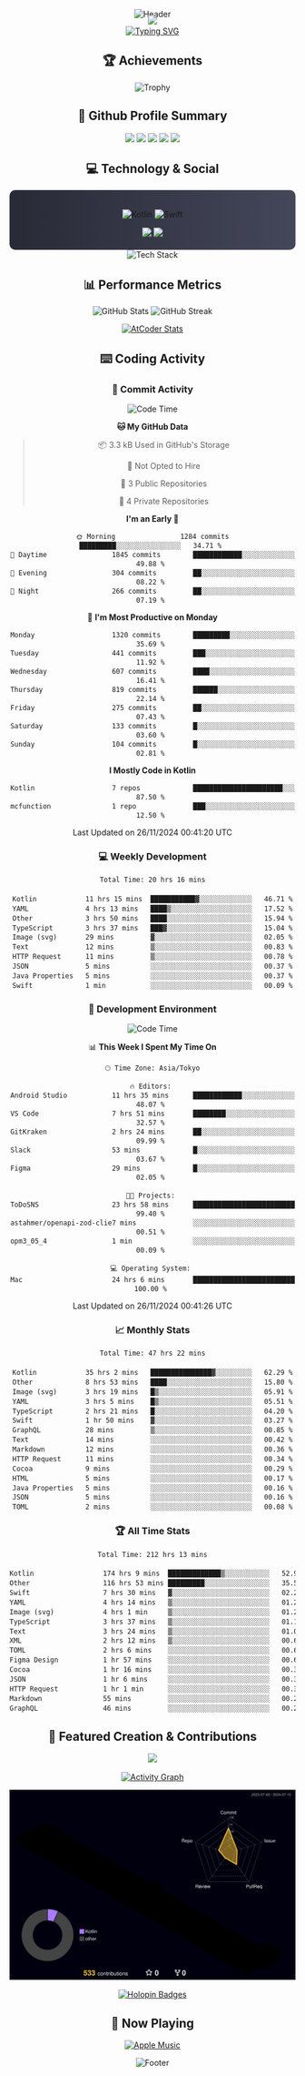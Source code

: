 <div align="center">
  
![Header](https://capsule-render.vercel.app/api?type=waving&color=gradient&customColorList=12&height=300&section=header&text=Welcome%20to%20Batapii's%20Universe&fontSize=50&animation=fadeIn&fontAlignY=40&desc=Android%20Developer%20|%20Kotlin%20LOVE%20)

<div style="margin-top: -20px;">
  <img src="https://readme-typing-svg.herokuapp.com/?lines=Crafting+Android+Experiences;Building+Tomorrow's+Apps+Today;Always+Learning,+Always+Growing&font=Fira%20Code&center=true&width=440&height=45&color=f75c7e&vCenter=true&size=22&pause=1000">
</div>

<a href="https://git.io/typing-svg">
  <img src="https://readme-typing-svg.demolab.com?font=Fira+Code&weight=600&size=28&duration=4000&pause=1000&center=true&vCenter=true&width=800&lines=Hey+there!+I'm+Batapii+%F0%9F%91%8B;Android+Developer+from+Japan+%F0%9F%87%AF%F0%9F%87%B5" alt="Typing SVG" />
</a>

## 🏆 Achievements

![Trophy](https://github-profile-trophy.vercel.app/?username=batapii&theme=onestar&no-frame=true&no-bg=true&column=8&rank=SSS,SS,S,AAA,AA,A,B,C&margin-w=10&margin-h=10)

## 🎯 Github Profile Summary

<div align="center">
  <img src="http://github-profile-summary-cards.vercel.app/api/cards/profile-details?username=batapii&theme=radical" />
  <img src="http://github-profile-summary-cards.vercel.app/api/cards/repos-per-language?username=batapii&theme=radical" />
  <img src="http://github-profile-summary-cards.vercel.app/api/cards/most-commit-language?username=batapii&theme=radical" />
  <img src="http://github-profile-summary-cards.vercel.app/api/cards/stats?username=batapii&theme=radical" />
  <img src="http://github-profile-summary-cards.vercel.app/api/cards/productive-time?username=batapii&theme=radical" />
</div>

## 💻 Technology & Social

<div align="center" style="background: linear-gradient(to right, #282A36, #44475A); padding: 20px; border-radius: 10px;">

![Kotlin](https://img.shields.io/badge/Kotlin-98.3%25-0095D5?style=for-the-badge&logo=kotlin&logoColor=white&labelColor=282A36)
![Swift](https://img.shields.io/badge/Swift-1.7%25-FA7343?style=for-the-badge&logo=swift&logoColor=white&labelColor=282A36)

<div style="margin-top: 15px">
<a href="https://github.com/batapii"><img src="https://img.shields.io/github/followers/batapii?style=for-the-badge&logo=github&label=Follow&color=ff6e96&labelColor=282A36"/></a>
<a href="https://twitter.com/batapii3939"><img src="https://img.shields.io/twitter/follow/batapii?style=for-the-badge&logo=twitter&color=1DA1F2&labelColor=282A36&label=Follow"/></a>
</div>

</div>

<div align="center">
<img src="https://github-readme-tech-stack.vercel.app/api/cards?title=Tech+Stack&align=center&titleAlign=center&fontSize=20&lineHeight=10&lineCount=4&theme=github_dark&width=800&bg=%230D1117&badge=%23161B22&border=%2321262D&titleColor=%2358A6FF&line1=kotlin%2Ckotlin%2C0095D5%3Bandroid%2Candroid%2C00ff00%3Bjetpackcompose%2Cjetpack%2C4285F4%3B&line2=swift%2Cswift%2CFA7343%3Bfirebase%2Cfirebase%2CFFCA28%3Bgithub%2Cgithub%2C181717%3B&line3=typescript%2Ctypescript%2C3178C6%3Bgraphql%2Cgraphql%2CE10098%3Bsupabase%2Csupabase%2C3FCF8E%3B&line4=gradle%2Cgradle%2C02303A%3Bgitkraken%2Cgitkraken%2C179287%3Bpostman%2Cpostman%2CFF6C37%3B" alt="Tech Stack" />
</div>

## 📊 Performance Metrics

<div align="center">

![GitHub Stats](https://github-readme-stats.vercel.app/api?username=batapii&show_icons=true&theme=radical&hide_border=true&bg_color=0D1117)
![GitHub Streak](https://github-readme-streak-stats.herokuapp.com/?user=batapii&theme=radical&hide_border=true&background=0D1117)

[![AtCoder Stats](https://atcoder-readme-stats.vercel.app/stats/batapii3939?theme=dark&show_history=5&width=495)](https://github.com/iwbc-mzk/atcoder-readme-stats)

</div>

## ⌨️ Coding Activity

### 🌟 Commit Activity
<!--START_SECTION:commit-stats-->
![Code Time](http://img.shields.io/badge/Code%20Time-329%20hrs%208%20mins-blue)

**🐱 My GitHub Data** 

> 📦 3.3 kB Used in GitHub's Storage 
 > 
> 🚫 Not Opted to Hire
 > 
> 📜 3 Public Repositories 
 > 
> 🔑 4 Private Repositories 
 > 
**I'm an Early 🐤** 

```text
🌞 Morning                1284 commits        █████████░░░░░░░░░░░░░░░░   34.71 % 
🌆 Daytime                1845 commits        ████████████░░░░░░░░░░░░░   49.88 % 
🌃 Evening                304 commits         ██░░░░░░░░░░░░░░░░░░░░░░░   08.22 % 
🌙 Night                  266 commits         ██░░░░░░░░░░░░░░░░░░░░░░░   07.19 % 
```
📅 **I'm Most Productive on Monday** 

```text
Monday                   1320 commits        █████████░░░░░░░░░░░░░░░░   35.69 % 
Tuesday                  441 commits         ███░░░░░░░░░░░░░░░░░░░░░░   11.92 % 
Wednesday                607 commits         ████░░░░░░░░░░░░░░░░░░░░░   16.41 % 
Thursday                 819 commits         ██████░░░░░░░░░░░░░░░░░░░   22.14 % 
Friday                   275 commits         ██░░░░░░░░░░░░░░░░░░░░░░░   07.43 % 
Saturday                 133 commits         █░░░░░░░░░░░░░░░░░░░░░░░░   03.60 % 
Sunday                   104 commits         █░░░░░░░░░░░░░░░░░░░░░░░░   02.81 % 
```


**I Mostly Code in Kotlin** 

```text
Kotlin                   7 repos             ██████████████████████░░░   87.50 % 
mcfunction               1 repo              ███░░░░░░░░░░░░░░░░░░░░░░   12.50 % 
```




 Last Updated on 26/11/2024 00:41:20 UTC
<!--END_SECTION:commit-stats-->

### 💻 Weekly Development
<!--START_SECTION:wakatime-->

```txt
Total Time: 20 hrs 16 mins

Kotlin            11 hrs 15 mins  ███████████▓░░░░░░░░░░░░░   46.71 %
YAML              4 hrs 13 mins   ████▒░░░░░░░░░░░░░░░░░░░░   17.52 %
Other             3 hrs 50 mins   ████░░░░░░░░░░░░░░░░░░░░░   15.94 %
TypeScript        3 hrs 37 mins   ███▓░░░░░░░░░░░░░░░░░░░░░   15.04 %
Image (svg)       29 mins         ▓░░░░░░░░░░░░░░░░░░░░░░░░   02.05 %
Text              12 mins         ▒░░░░░░░░░░░░░░░░░░░░░░░░   00.83 %
HTTP Request      11 mins         ▒░░░░░░░░░░░░░░░░░░░░░░░░   00.78 %
JSON              5 mins          ░░░░░░░░░░░░░░░░░░░░░░░░░   00.37 %
Java Properties   5 mins          ░░░░░░░░░░░░░░░░░░░░░░░░░   00.37 %
Swift             1 min           ░░░░░░░░░░░░░░░░░░░░░░░░░   00.09 %
```

<!--END_SECTION:wakatime-->

### 🔨 Development Environment
<!--START_SECTION:dev-stats-->
![Code Time](http://img.shields.io/badge/Code%20Time-329%20hrs%208%20mins-blue)

📊 **This Week I Spent My Time On** 

```text
🕑︎ Time Zone: Asia/Tokyo

🔥 Editors: 
Android Studio           11 hrs 35 mins      ████████████░░░░░░░░░░░░░   48.07 % 
VS Code                  7 hrs 51 mins       ████████░░░░░░░░░░░░░░░░░   32.57 % 
GitKraken                2 hrs 24 mins       ██░░░░░░░░░░░░░░░░░░░░░░░   09.99 % 
Slack                    53 mins             █░░░░░░░░░░░░░░░░░░░░░░░░   03.67 % 
Figma                    29 mins             █░░░░░░░░░░░░░░░░░░░░░░░░   02.05 % 

🐱‍💻 Projects: 
ToDoSNS                  23 hrs 58 mins      █████████████████████████   99.40 % 
astahmer/openapi-zod-clie7 mins              ░░░░░░░░░░░░░░░░░░░░░░░░░   00.51 % 
opm3_05_4                1 min               ░░░░░░░░░░░░░░░░░░░░░░░░░   00.09 % 

💻 Operating System: 
Mac                      24 hrs 6 mins       █████████████████████████   100.00 % 
```


 Last Updated on 26/11/2024 00:41:26 UTC
<!--END_SECTION:dev-stats-->

### 📈 Monthly Stats
<!--START_SECTION:wakamonth-->

```txt
Total Time: 47 hrs 22 mins

Kotlin            35 hrs 2 mins   ███████████████▓░░░░░░░░░   62.29 %
Other             8 hrs 53 mins   ████░░░░░░░░░░░░░░░░░░░░░   15.80 %
Image (svg)       3 hrs 19 mins   █▒░░░░░░░░░░░░░░░░░░░░░░░   05.91 %
YAML              3 hrs 5 mins    █▒░░░░░░░░░░░░░░░░░░░░░░░   05.51 %
TypeScript        2 hrs 21 mins   █░░░░░░░░░░░░░░░░░░░░░░░░   04.20 %
Swift             1 hr 50 mins    ▓░░░░░░░░░░░░░░░░░░░░░░░░   03.27 %
GraphQL           28 mins         ▒░░░░░░░░░░░░░░░░░░░░░░░░   00.85 %
Text              14 mins         ░░░░░░░░░░░░░░░░░░░░░░░░░   00.42 %
Markdown          12 mins         ░░░░░░░░░░░░░░░░░░░░░░░░░   00.36 %
HTTP Request      11 mins         ░░░░░░░░░░░░░░░░░░░░░░░░░   00.34 %
Cocoa             9 mins          ░░░░░░░░░░░░░░░░░░░░░░░░░   00.29 %
HTML              5 mins          ░░░░░░░░░░░░░░░░░░░░░░░░░   00.17 %
Java Properties   5 mins          ░░░░░░░░░░░░░░░░░░░░░░░░░   00.16 %
JSON              5 mins          ░░░░░░░░░░░░░░░░░░░░░░░░░   00.16 %
TOML              2 mins          ░░░░░░░░░░░░░░░░░░░░░░░░░   00.08 %
```

<!--END_SECTION:wakamonth-->

### 🏆 All Time Stats
<!--START_SECTION:wakaalltime-->

```txt
Total Time: 212 hrs 13 mins

Kotlin                 174 hrs 9 mins  █████████████▒░░░░░░░░░░░   52.92 %
Other                  116 hrs 53 mins █████████░░░░░░░░░░░░░░░░   35.52 %
Swift                  7 hrs 30 mins   ▓░░░░░░░░░░░░░░░░░░░░░░░░   02.28 %
YAML                   4 hrs 14 mins   ▒░░░░░░░░░░░░░░░░░░░░░░░░   01.29 %
Image (svg)            4 hrs 1 min     ▒░░░░░░░░░░░░░░░░░░░░░░░░   01.22 %
TypeScript             3 hrs 37 mins   ▒░░░░░░░░░░░░░░░░░░░░░░░░   01.10 %
Text                   3 hrs 24 mins   ▒░░░░░░░░░░░░░░░░░░░░░░░░   01.04 %
XML                    2 hrs 12 mins   ▒░░░░░░░░░░░░░░░░░░░░░░░░   00.67 %
TOML                   2 hrs 6 mins    ░░░░░░░░░░░░░░░░░░░░░░░░░   00.64 %
Figma Design           1 hr 57 mins    ░░░░░░░░░░░░░░░░░░░░░░░░░   00.60 %
Cocoa                  1 hr 16 mins    ░░░░░░░░░░░░░░░░░░░░░░░░░   00.39 %
JSON                   1 hr 6 mins     ░░░░░░░░░░░░░░░░░░░░░░░░░   00.34 %
HTTP Request           1 hr 1 min      ░░░░░░░░░░░░░░░░░░░░░░░░░   00.31 %
Markdown               55 mins         ░░░░░░░░░░░░░░░░░░░░░░░░░   00.28 %
GraphQL                46 mins         ░░░░░░░░░░░░░░░░░░░░░░░░░   00.24 %
```

<!--END_SECTION:wakaalltime-->


## 🌟 Featured Creation & Contributions

<div align="center">
  <a href="https://github.com/batapii/ToDoSNS">
    <img src="https://github-readme-stats.vercel.app/api/pin/?username=batapii&repo=ToDoSNS&theme=radical&hide_border=true&bg_color=0D1117" />
  </a>

[![Activity Graph](https://github-readme-activity-graph.vercel.app/graph?username=batapii&custom_title=Contribution%20Graph&hide_border=true&theme=radical&bg_color=0D1117)](https://github.com/ashutosh00710/github-readme-activity-graph)

![3D Contrib](./profile-3d-contrib/profile-night-rainbow.svg)

[![Holopin Badges](https://holopin.me/batapii)](https://holopin.io/@batapii)

</div>

## 🎵 Now Playing

<div align="center">
  
[![Apple Music](https://music-profile.rayriffy.com/theme/dark.svg?uid=001005.6598667d2ffd4a10a4f429edd0ba24c4.1156)](https://github.com/rayriffy/apple-music-github-profile)

</div>

![Footer](https://capsule-render.vercel.app/api?type=waving&color=gradient&customColorList=12&height=100&section=footer)

</div>
